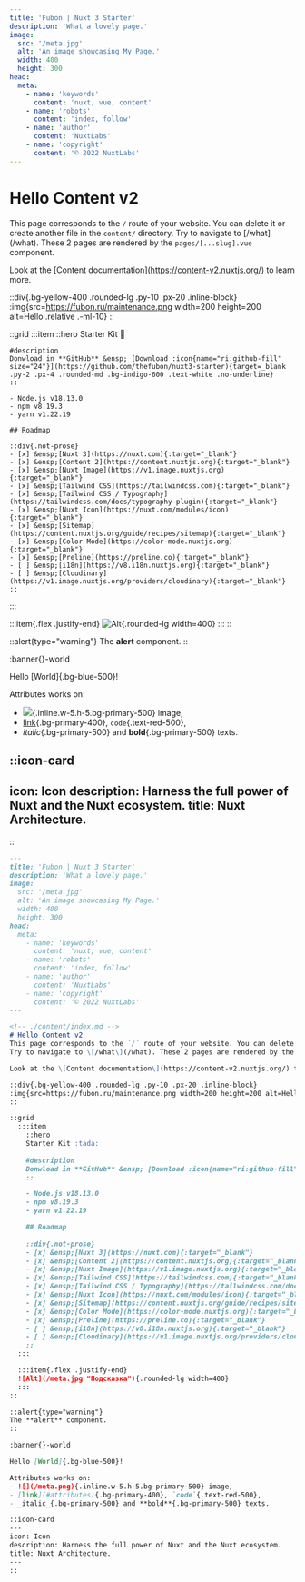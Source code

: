 ```yaml
---
title: 'Fubon | Nuxt 3 Starter'
description: 'What a lovely page.'
image:
  src: '/meta.jpg'
  alt: 'An image showcasing My Page.'
  width: 400
  height: 300
head:
  meta:
    - name: 'keywords'
      content: 'nuxt, vue, content'
    - name: 'robots'
      content: 'index, follow'
    - name: 'author'
      content: 'NuxtLabs'
    - name: 'copyright'
      content: '© 2022 NuxtLabs'
---
```


<!-- ./content/index.md -->
# Hello Content v2
This page corresponds to the `/` route of your website. You can delete it or create another file in the `content/` directory. 
Try to navigate to \[/what\](/what). These 2 pages are rendered by the `pages/[...slug].vue` component.

Look at the \[Content documentation\](https://content-v2.nuxtjs.org/) to learn more.

::div{.bg-yellow-400 .rounded-lg .py-10 .px-20 .inline-block}
:img{src=https://fubon.ru/maintenance.png width=200 height=200 alt=Hello .relative .-ml-10}
::

::grid
  :::item
    ::hero
    Starter Kit :tada:
   
    #description
    Donwload in **GitHub** &ensp; [Download :icon{name="ri:github-fill" size="24"}](https://github.com/thefubon/nuxt3-starter){target=_blank .py-2 .px-4 .rounded-md .bg-indigo-600 .text-white .no-underline}
    ::

    - Node.js v18.13.0
    - npm v8.19.3
    - yarn v1.22.19

    ## Roadmap
    
    ::div{.not-prose}
    - [x] &ensp;[Nuxt 3](https://nuxt.com){:target="_blank"}
    - [x] &ensp;[Content 2](https://content.nuxtjs.org){:target="_blank"}
    - [x] &ensp;[Nuxt Image](https://v1.image.nuxtjs.org){:target="_blank"}
    - [x] &ensp;[Tailwind CSS](https://tailwindcss.com){:target="_blank"}
    - [x] &ensp;[Tailwind CSS / Typography](https://tailwindcss.com/docs/typography-plugin){:target="_blank"}
    - [x] &ensp;[Nuxt Icon](https://nuxt.com/modules/icon){:target="_blank"}
    - [x] &ensp;[Sitemap](https://content.nuxtjs.org/guide/recipes/sitemap){:target="_blank"}
    - [x] &ensp;[Color Mode](https://color-mode.nuxtjs.org){:target="_blank"}
    - [x] &ensp;[Preline](https://preline.co){:target="_blank"}
    - [ ] &ensp;[i18n](https://v8.i18n.nuxtjs.org){:target="_blank"}
    - [ ] &ensp;[Cloudinary](https://v1.image.nuxtjs.org/providers/cloudinary){:target="_blank"}
    ::
  :::

  :::item{.flex .justify-end}
  ![Alt](/meta.jpg "Подсказка"){.rounded-lg width=400}
  :::
::

::alert{type="warning"}
The **alert** component.
::

:banner{}-world

Hello [World]{.bg-blue-500}!

Attributes works on:
- ![](/meta.png){.inline.w-5.h-5.bg-primary-500} image,
- [link](#attributes){.bg-primary-400}, `code`{.text-red-500},
- _italic_{.bg-primary-500} and **bold**{.bg-primary-500} texts.

::icon-card
---
icon: Icon
description: Harness the full power of Nuxt and the Nuxt ecosystem.
title: Nuxt Architecture.
---
::

```md
---
title: 'Fubon | Nuxt 3 Starter'
description: 'What a lovely page.'
image:
  src: '/meta.jpg'
  alt: 'An image showcasing My Page.'
  width: 400
  height: 300
head:
  meta:
    - name: 'keywords'
      content: 'nuxt, vue, content'
    - name: 'robots'
      content: 'index, follow'
    - name: 'author'
      content: 'NuxtLabs'
    - name: 'copyright'
      content: '© 2022 NuxtLabs'
---

<!-- ./content/index.md -->
# Hello Content v2
This page corresponds to the `/` route of your website. You can delete it or create another file in the `content/` directory. 
Try to navigate to \[/what\](/what). These 2 pages are rendered by the `pages/[...slug].vue` component.

Look at the \[Content documentation\](https://content-v2.nuxtjs.org/) to learn more.

::div{.bg-yellow-400 .rounded-lg .py-10 .px-20 .inline-block}
:img{src=https://fubon.ru/maintenance.png width=200 height=200 alt=Hello .relative .-ml-10}
::

::grid
  :::item
    ::hero
    Starter Kit :tada:
   
    #description
    Donwload in **GitHub** &ensp; [Download :icon{name="ri:github-fill" size="24"}](https://github.com/thefubon/nuxt3-starter){target=_blank .py-2 .px-4 .rounded-md .bg-indigo-600 .text-white .no-underline}
    ::

    - Node.js v18.13.0
    - npm v8.19.3
    - yarn v1.22.19

    ## Roadmap
    
    ::div{.not-prose}
    - [x] &ensp;[Nuxt 3](https://nuxt.com){:target="_blank"}
    - [x] &ensp;[Content 2](https://content.nuxtjs.org){:target="_blank"}
    - [x] &ensp;[Nuxt Image](https://v1.image.nuxtjs.org){:target="_blank"}
    - [x] &ensp;[Tailwind CSS](https://tailwindcss.com){:target="_blank"}
    - [x] &ensp;[Tailwind CSS / Typography](https://tailwindcss.com/docs/typography-plugin){:target="_blank"}
    - [x] &ensp;[Nuxt Icon](https://nuxt.com/modules/icon){:target="_blank"}
    - [x] &ensp;[Sitemap](https://content.nuxtjs.org/guide/recipes/sitemap){:target="_blank"}
    - [x] &ensp;[Color Mode](https://color-mode.nuxtjs.org){:target="_blank"}
    - [x] &ensp;[Preline](https://preline.co){:target="_blank"}
    - [ ] &ensp;[i18n](https://v8.i18n.nuxtjs.org){:target="_blank"}
    - [ ] &ensp;[Cloudinary](https://v1.image.nuxtjs.org/providers/cloudinary){:target="_blank"}
    ::
  :::

  :::item{.flex .justify-end}
  ![Alt](/meta.jpg "Подсказка"){.rounded-lg width=400}
  :::
::

::alert{type="warning"}
The **alert** component.
::

:banner{}-world

Hello [World]{.bg-blue-500}!

Attributes works on:
- ![](/meta.png){.inline.w-5.h-5.bg-primary-500} image,
- [link](#attributes){.bg-primary-400}, `code`{.text-red-500},
- _italic_{.bg-primary-500} and **bold**{.bg-primary-500} texts.

::icon-card
---
icon: Icon
description: Harness the full power of Nuxt and the Nuxt ecosystem.
title: Nuxt Architecture.
---
::
```